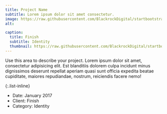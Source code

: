 ```yaml
---
title: Project Name
subtitle: Lorem ipsum dolor sit amet consectetur.
image: https://raw.githubusercontent.com/BlackrockDigital/startbootstrap-agency/master/src/assets/img/portfolio/01-full.jpg
alt: 

caption:
  title: Finish
  subtitle: Identity
  thumbnail: https://raw.githubusercontent.com/BlackrockDigital/startbootstrap-agency/master/src/assets/img/portfolio/01-thumbnail.jpg
---
```

Use this area to describe your project. Lorem ipsum dolor sit amet, consectetur adipisicing elit. Est blanditiis dolorem culpa incidunt minus dignissimos deserunt repellat aperiam quasi sunt officia expedita beatae cupiditate, maiores repudiandae, nostrum, reiciendis facere nemo!

{:.list-inline}
- Date: January 2017
- Client: Finish
- Category: Identity

